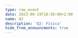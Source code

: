 ```yaml
---
type: raw_event
date: 2023-09-19T10:50:00+2:00
name: Q2
description: 'Q2: Física'
hide_from_announcments: true
---
```

<!-- **Tópicos:**
1. Tópico 1
2. Tópico 2
3. Tópico 3 -->
